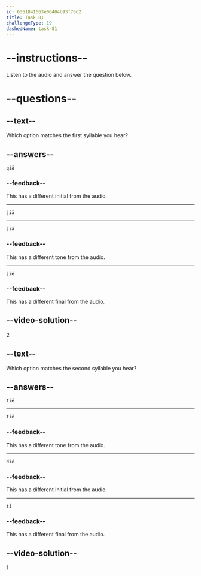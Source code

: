 ```yaml
---
id: 6361841663e06404b93f76d2
title: Task 81
challengeType: 19
dashedName: task-81
---
```


<!-- (Audio) A: jiā, tiē -->

# --instructions--

Listen to the audio and answer the question below.

# --questions--

## --text--

Which option matches the first syllable you hear?

## --answers--

`qiā`

### --feedback--

This has a different initial from the audio.

---

`jiā`

---

`jiǎ`

### --feedback--

This has a different tone from the audio.

---

`jié`

### --feedback--

This has a different final from the audio.

## --video-solution--

2

## --text--

Which option matches the second syllable you hear?

## --answers--

`tiē`

---

`tiě`

### --feedback--

This has a different tone from the audio.

---

`dié`

### --feedback--

This has a different initial from the audio.

---

`tī`

### --feedback--

This has a different final from the audio.

## --video-solution--

1
